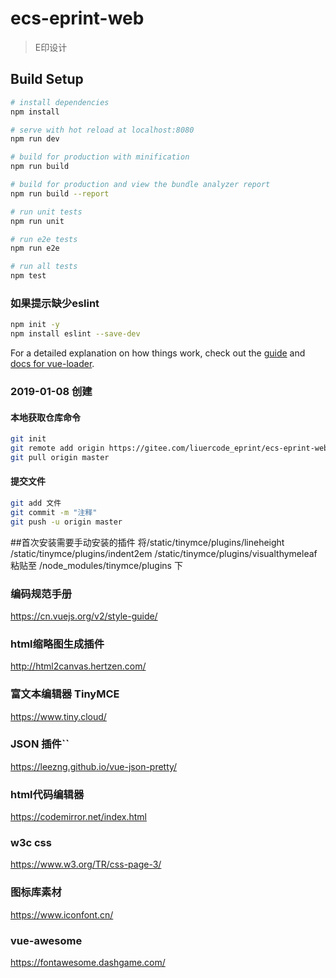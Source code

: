 # ecs-eprint-web

> E印设计

## Build Setup

``` bash
# install dependencies
npm install

# serve with hot reload at localhost:8080
npm run dev

# build for production with minification
npm run build

# build for production and view the bundle analyzer report
npm run build --report

# run unit tests
npm run unit

# run e2e tests
npm run e2e

# run all tests
npm test
```

### 如果提示缺少eslint
``` bash
npm init -y
npm install eslint --save-dev
```
For a detailed explanation on how things work, check out the [guide](http://vuejs-templates.github.io/webpack/) and [docs for vue-loader](http://vuejs.github.io/vue-loader).



### 2019-01-08 创建
#### 本地获取仓库命令
``` bash
git init
git remote add origin https://gitee.com/liuercode_eprint/ecs-eprint-web.git
git pull origin master
```
#### 提交文件
``` bash
git add 文件
git commit -m "注释"
git push -u origin master
```

##首次安装需要手动安装的插件
将/static/tinymce/plugins/lineheight
/static/tinymce/plugins/indent2em
/static/tinymce/plugins/visualthymeleaf
粘贴至
/node_modules/tinymce/plugins 下

### 编码规范手册
https://cn.vuejs.org/v2/style-guide/
### html缩略图生成插件
http://html2canvas.hertzen.com/
### 富文本编辑器 TinyMCE
https://www.tiny.cloud/
### JSON 插件``
https://leezng.github.io/vue-json-pretty/
### html代码编辑器
https://codemirror.net/index.html
### w3c css
https://www.w3.org/TR/css-page-3/
### 图标库素材
https://www.iconfont.cn/
### vue-awesome
https://fontawesome.dashgame.com/
